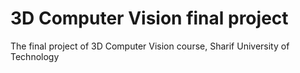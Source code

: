 # 3D Computer Vision final project
The final project of 3D Computer Vision course, Sharif University of Technology
